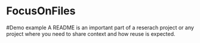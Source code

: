 # FocusOnFiles
#Demo example
A README is an important part of a reserach project or any project where you need to share context and how reuse is expected.
